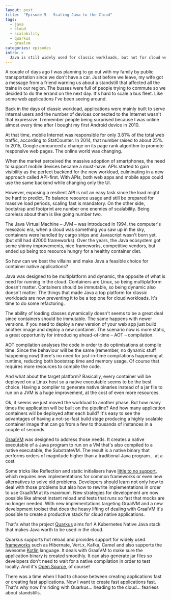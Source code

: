 ```yaml
---
layout: post
title:  "Episode 5 - Scaling Java to the Cloud"
tags:
  - java
  - cloud
  - scalability
  - quarkus
  - graalvm
categories: episodes
intro: >
  Java is still widely used for classic workloads, but not for cloud workloads. On this episode, I had a moment to think about that when things got bad with the public transportation.
---
```


A couple of days ago I was planning to go out with my family by public transportation since we don't have a car. Just before we leave, my wife got a message from a friend warning us about a standstill that affected all the trains in our region. The busses were full of people trying to commute so we decided to do the errand on the next day. It's hard to scale a bus fleet. Like some web applications I've been seeing around.

Back in the days of classic workload, applications were mainly built to serve internal users and the number of devices connected to the Internet wasn't that expressive. I remember people being surprised because I was online almost every time after I bought my first Android device in 2010.

At that time, mobile Internet was responsible for only 3.81% of the total web traffic, according to StatCounter. In 2014, that number raised to about 25%. In 2015, Google announced a change on its page rank algorithm to promote responsive web pages. The online world was changing.

When the market perceived the massive adoption of smartphones, the need to support mobile devices became a must-have. APIs started to gain visibility as the perfect backend for the new workload, culminating in a new approach called API-first. With APIs, both web apps and mobile apps could use the same backend while changing only the UI.

However, exposing a resilient API is not an easy task since the load might be hard to predict. To balance resource usage and still be prepared for massive load periods, scaling fast is mandatory. On the other side, bootstrap and footprint are number one enemies of scalability. Being careless about them is like going number two.

The Java Virtual Machine – JVM – was introduced in 1994, the computer's mesozoic era, when a cloud was something you saw up in the sky, containers were handled by cargo ships and Javascript wasn't born yet, (but still had 42000 frameworks). Over the years, the Java ecosystem got some shinny improvements, nice frameworks, competitive vendors, but ended up being too resource hungry for a healthy container diet.

So how can we beat the villains and make Java a feasible choice for container native applications?

Java was designed to be multiplatform and dynamic, the opposite of what is need for running in the cloud. Containers are Linux, so being multiplatform doesn't matter. Containers should be immutable, so being dynamic also doesn't matter. The things that made Java a top platform for classic workloads are now preventing it to be a top one for cloud workloads. It's time to do some refactoring.

The ability of loading classes dynamically doesn't seems to be a great deal since containers should be immutable. The same happens with newer versions. If you need to deploy a new version of your web app just build another image and deploy a new container. The scenario now is more static, a great opportunity for introducing ahead-of-time – AOT – compilation.

AOT compilation analyses the code in order to do optimisations at compile time. Since the behaviour will be the same (remember, no dynamic stuff happening now) there's no need for just-in-time compilations happening at runtime, reducing both bootstrap time and memory usage. Of course that requires more resources to compile the code.

And what about the target platform? Basically, every container will be deployed on a Linux host so a native executable seems to be the best choice. Having a compiler to generate native binaries instead of a jar file to run on a JVM is a huge improvement, at the cost of even more resources.

Ok, it seems we just moved the workload to another phase. But how many times the application will be built on the pipeline? And how many application containers will be deployed after each build? It's easy to see the advantages of having a not-so-fast build stage producing a highly scalable container image that can go from a few to thousands of instances in a couple of seconds.

[GraalVM][graalvm] was designed to address those needs. It creates a native executable of a Java program to run on a VM that's also compiled to a native executable, the SubstrateVM. The result is a native binary that performs orders of magnitude higher than a traditional Java program... at a cost.

Some tricks like Reflection and static initialisers have [little to no support][graalvm_limitations], which requires new implementations for common frameworks or even new alternatives to solve old problems. Developers should learn not only how to deal with those problems but also how to rewrite implementations in order to use GraalVM at its maximum. New strategies for development are now possible like almost instant reload and tests that runs so fast that mocks are no longer needed. With new implementations targeting GraalVM and a new development toolset that does the heavy lifting of dealing with GraalVM it's possible to create a productive stack for cloud native applications.

That's what the project [Quarkus][quarkus] aims for! A Kubernetes Native Java stack that makes Java worth to be used in the cloud.

Quarkus supports hot reload and provides support for widely used [frameworks][quarkus_extensions] such as Hibernate, Vert.x, Kafka, Camel and also supports the awesome [Kotlin] language. It deals with GraalVM to make sure the application binary is created smoothly. It can also generate jar files so developers don't need to wait for a native compilation in order to test locally. And it's [Open Source][quarkus_code], of course!

There was a time when I had to choose between creating applications fast or creating fast applications. Now I want to create fast applications fast. That's why now I'm riding with Quarkus... heading to the cloud... fearless about standstills.

[graalvm]: <https://www.graalvm.org/>
[graalvm_limitations]: <https://github.com/oracle/graal/blob/master/substratevm/LIMITATIONS.md>
[quarkus]: <https://quarkus.io/>
[quarkus_extensions]: <https://quarkus.io/extensions/>
[quarkus_code]: <https://github.com/quarkusio/quarkus>
[kotlin]: <https://kotlinlang.org/>

